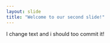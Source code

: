 ```yaml
---
layout: slide
title: "Welcome to our second slide!"
---
```

I change text and i should too commit it!
